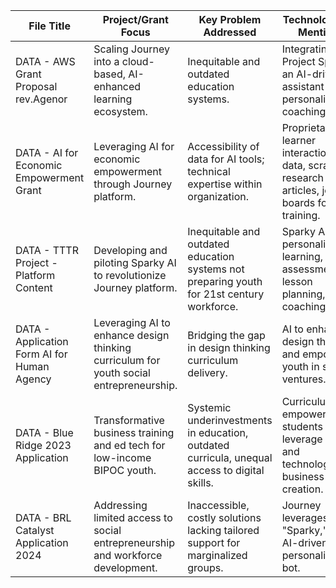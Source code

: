 | File Title | Project/Grant Focus | Key Problem Addressed | Technology/AI Mention | Target Beneficiaries |
|------------|-------------------|---------------------|---------------------|---------------------|
| DATA - AWS Grant Proposal rev.Agenor | Scaling Journey into a cloud-based, AI-enhanced learning ecosystem. | Inequitable and outdated education systems. | Integrating Project Sparky, an AI-driven assistant for personalized coaching. | Underestimated BIPOC youth and adults (11,500 learners annually). |
| DATA - AI for Economic Empowerment Grant | Leveraging AI for economic empowerment through Journey platform. | Accessibility of data for AI tools; technical expertise within organization. | Proprietary learner interaction data, scraping research articles, job boards for AI training. | Learners on Journey platform. |
| DATA - TTTR Project - Platform Content | Developing and piloting Sparky AI to revolutionize Journey platform. | Inequitable and outdated education systems not preparing youth for 21st century workforce. | Sparky AI for personalized learning, auto-assessment, lesson planning, coaching. | Journey users (global population). |
| DATA - Application Form AI for Human Agency | Leveraging AI to enhance design thinking curriculum for youth social entrepreneurship. | Bridging the gap in design thinking curriculum delivery. | AI to enhance design thinking and empower youth in social ventures. | Underestimated youth. |
| DATA - Blue Ridge 2023 Application | Transformative business training and ed tech for low-income BIPOC youth. | Systemic underinvestments in education, outdated curricula, unequal access to digital skills. | Curriculum empowering students to leverage AI and technology for business creation. | Low-income BIPOC youth. |
| DATA - BRL Catalyst Application 2024 | Addressing limited access to social entrepreneurship and workforce development. | Inaccessible, costly solutions lacking tailored support for marginalized groups. | Journey leverages "Sparky," an AI-driven personalization bot. | BIPOC and marginalized communities. |